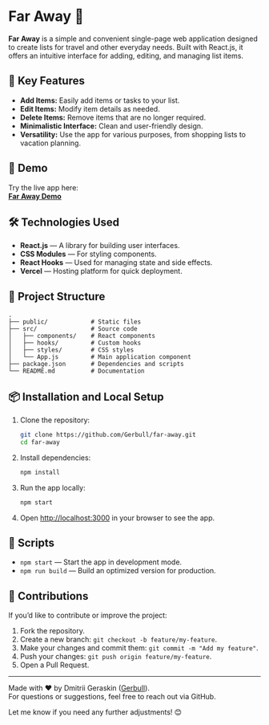# Far Away 🧳

**Far Away** is a simple and convenient single-page web application designed to create lists for travel and other everyday needs. Built with React.js, it offers an intuitive interface for adding, editing, and managing list items.

## 🎯 Key Features

- **Add Items:** Easily add items or tasks to your list.
- **Edit Items:** Modify item details as needed.
- **Delete Items:** Remove items that are no longer required.
- **Minimalistic Interface:** Clean and user-friendly design.
- **Versatility:** Use the app for various purposes, from shopping lists to vacation planning.

## 🚀 Demo

Try the live app here:  
[**Far Away Demo**](https://far-away-ger.vercel.app/)

## 🛠️ Technologies Used

- **React.js** — A library for building user interfaces.
- **CSS Modules** — For styling components.
- **React Hooks** — Used for managing state and side effects.
- **Vercel** — Hosting platform for quick deployment.

## 📂 Project Structure

```
.
├── public/            # Static files
├── src/               # Source code
│   ├── components/    # React components
│   ├── hooks/         # Custom hooks
│   ├── styles/        # CSS styles
│   └── App.js         # Main application component
├── package.json       # Dependencies and scripts
└── README.md          # Documentation
```

## 📦 Installation and Local Setup

1. Clone the repository:
   ```bash
   git clone https://github.com/Gerbull/far-away.git
   cd far-away
   ```

2. Install dependencies:
   ```bash
   npm install
   ```

3. Run the app locally:
   ```bash
   npm start
   ```

4. Open [http://localhost:3000](http://localhost:3000) in your browser to see the app.

## 📜 Scripts

- `npm start` — Start the app in development mode.
- `npm run build` — Build an optimized version for production.

## 🤝 Contributions

If you’d like to contribute or improve the project:

1. Fork the repository.
2. Create a new branch: `git checkout -b feature/my-feature`.
3. Make your changes and commit them: `git commit -m "Add my feature"`.
4. Push your changes: `git push origin feature/my-feature`.
5. Open a Pull Request.

---

Made with ❤️ by Dmitrii Geraskin ([Gerbull](https://github.com/Gerbull)).  
For questions or suggestions, feel free to reach out via GitHub.

Let me know if you need any further adjustments! 😊

